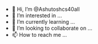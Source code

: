 - 👋 Hi, I’m @Ashutoshcs40all
- 👀 I’m interested in ...
- 🌱 I’m currently learning ...
- 💞️ I’m looking to collaborate on ...
- 📫 How to reach me ...

<!---
Ashutoshcs40all/Ashutoshcs40all is a ✨ special ✨ repository because its `README.md` (this file) appears on your GitHub profile.
You can click the Preview link to take a look at your changes.
--->
